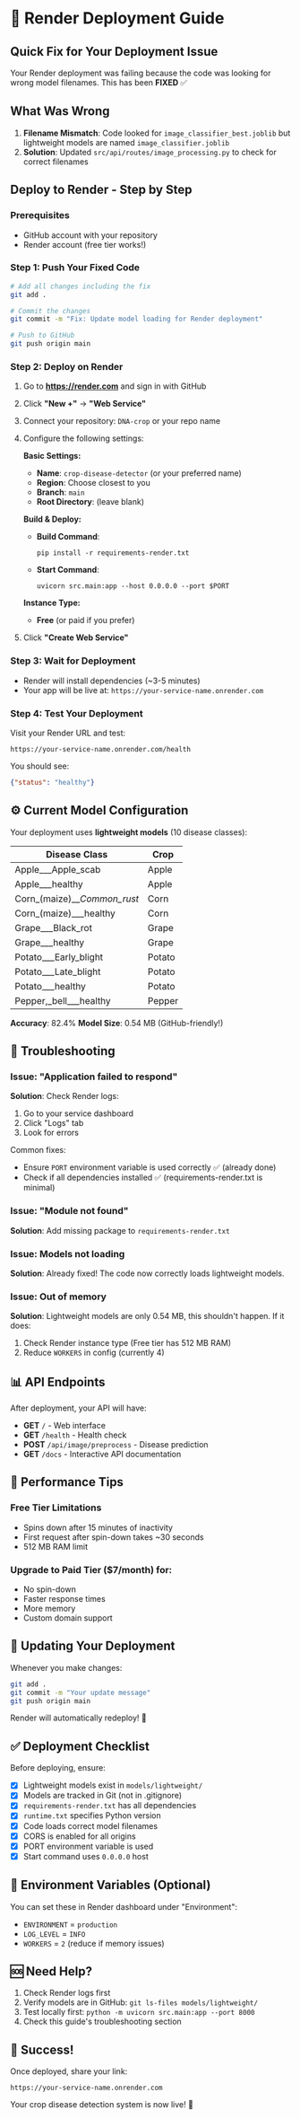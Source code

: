# 🚀 Render Deployment Guide

## Quick Fix for Your Deployment Issue

Your Render deployment was failing because the code was looking for wrong model filenames. This has been **FIXED** ✅

## What Was Wrong

1. **Filename Mismatch**: Code looked for `image_classifier_best.joblib` but lightweight models are named `image_classifier.joblib`
2. **Solution**: Updated `src/api/routes/image_processing.py` to check for correct filenames

## Deploy to Render - Step by Step

### Prerequisites
- GitHub account with your repository
- Render account (free tier works!)

### Step 1: Push Your Fixed Code

```bash
# Add all changes including the fix
git add .

# Commit the changes
git commit -m "Fix: Update model loading for Render deployment"

# Push to GitHub
git push origin main
```

### Step 2: Deploy on Render

1. Go to **https://render.com** and sign in with GitHub
2. Click **"New +"** → **"Web Service"**
3. Connect your repository: `DNA-crop` or your repo name
4. Configure the following settings:

   **Basic Settings:**
   - **Name**: `crop-disease-detector` (or your preferred name)
   - **Region**: Choose closest to you
   - **Branch**: `main`
   - **Root Directory**: (leave blank)

   **Build & Deploy:**
   - **Build Command**: 
     ```
     pip install -r requirements-render.txt
     ```
   
   - **Start Command**: 
     ```
     uvicorn src.main:app --host 0.0.0.0 --port $PORT
     ```

   **Instance Type:**
   - **Free** (or paid if you prefer)

5. Click **"Create Web Service"**

### Step 3: Wait for Deployment

- Render will install dependencies (~3-5 minutes)
- Your app will be live at: `https://your-service-name.onrender.com`

### Step 4: Test Your Deployment

Visit your Render URL and test:
```
https://your-service-name.onrender.com/health
```

You should see:
```json
{"status": "healthy"}
```

## ⚙️ Current Model Configuration

Your deployment uses **lightweight models** (10 disease classes):

| Disease Class | Crop |
|---------------|------|
| Apple___Apple_scab | Apple |
| Apple___healthy | Apple |
| Corn_(maize)___Common_rust_ | Corn |
| Corn_(maize)___healthy | Corn |
| Grape___Black_rot | Grape |
| Grape___healthy | Grape |
| Potato___Early_blight | Potato |
| Potato___Late_blight | Potato |
| Potato___healthy | Potato |
| Pepper,_bell___healthy | Pepper |

**Accuracy**: 82.4%
**Model Size**: 0.54 MB (GitHub-friendly!)

## 🔧 Troubleshooting

### Issue: "Application failed to respond"

**Solution**: Check Render logs:
1. Go to your service dashboard
2. Click "Logs" tab
3. Look for errors

Common fixes:
- Ensure `PORT` environment variable is used correctly ✅ (already done)
- Check if all dependencies installed ✅ (requirements-render.txt is minimal)

### Issue: "Module not found"

**Solution**: Add missing package to `requirements-render.txt`

### Issue: Models not loading

**Solution**: Already fixed! The code now correctly loads lightweight models.

### Issue: Out of memory

**Solution**: Lightweight models are only 0.54 MB, this shouldn't happen. If it does:
1. Check Render instance type (Free tier has 512 MB RAM)
2. Reduce `WORKERS` in config (currently 4)

## 📊 API Endpoints

After deployment, your API will have:

- **GET** `/` - Web interface
- **GET** `/health` - Health check
- **POST** `/api/image/preprocess` - Disease prediction
- **GET** `/docs` - Interactive API documentation

## 🎯 Performance Tips

### Free Tier Limitations
- Spins down after 15 minutes of inactivity
- First request after spin-down takes ~30 seconds
- 512 MB RAM limit

### Upgrade to Paid Tier ($7/month) for:
- No spin-down
- Faster response times
- More memory
- Custom domain support

## 🔄 Updating Your Deployment

Whenever you make changes:

```bash
git add .
git commit -m "Your update message"
git push origin main
```

Render will automatically redeploy! 🎉

## ✅ Deployment Checklist

Before deploying, ensure:

- [x] Lightweight models exist in `models/lightweight/`
- [x] Models are tracked in Git (not in .gitignore)
- [x] `requirements-render.txt` has all dependencies
- [x] `runtime.txt` specifies Python version
- [x] Code loads correct model filenames
- [x] CORS is enabled for all origins
- [x] PORT environment variable is used
- [x] Start command uses `0.0.0.0` host

## 📝 Environment Variables (Optional)

You can set these in Render dashboard under "Environment":

- `ENVIRONMENT` = `production`
- `LOG_LEVEL` = `INFO`
- `WORKERS` = `2` (reduce if memory issues)

## 🆘 Need Help?

1. Check Render logs first
2. Verify models are in GitHub: `git ls-files models/lightweight/`
3. Test locally first: `python -m uvicorn src.main:app --port 8000`
4. Check this guide's troubleshooting section

## 🎉 Success!

Once deployed, share your link:
```
https://your-service-name.onrender.com
```

Your crop disease detection system is now live! 🌱

